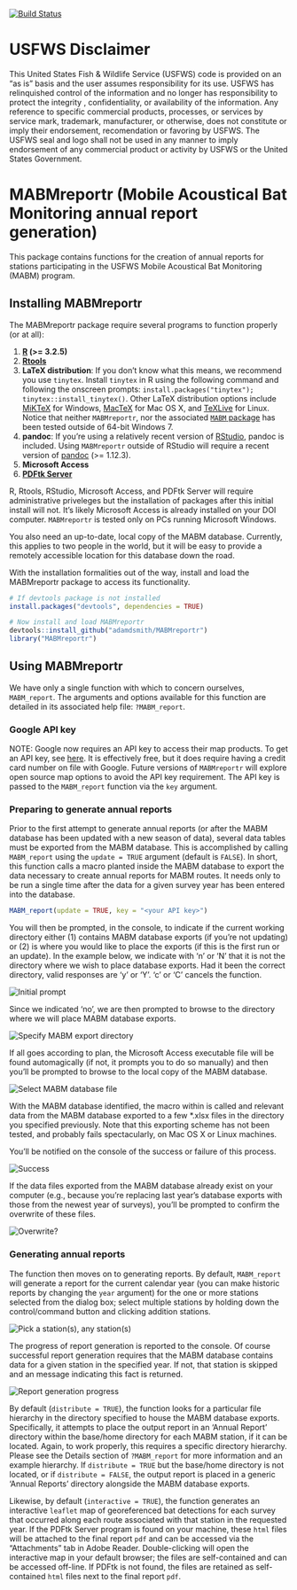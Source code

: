 [![Build
Status](https://travis-ci.org/adamdsmith/MABMreportr.png)](https://travis-ci.org/adamdsmith/MABMreportr)

<!-- README.md is generated from README.Rmd. Please edit that file -->

USFWS Disclaimer
================

This United States Fish & Wildlife Service (USFWS) code is provided on
an “as is” basis and the user assumes responsibility for its use. USFWS
has relinquished control of the information and no longer has
responsibility to protect the integrity , confidentiality, or
availability of the information. Any reference to specific commercial
products, processes, or services by service mark, trademark,
manufacturer, or otherwise, does not constitute or imply their
endorsement, recomendation or favoring by USFWS. The USFWS seal and logo
shall not be used in any manner to imply endorsement of any commercial
product or activity by USFWS or the United States Government.

MABMreportr (Mobile Acoustical Bat Monitoring annual report generation)
=======================================================================

This package contains functions for the creation of annual reports for
stations participating in the USFWS Mobile Acoustical Bat Monitoring
(MABM) program.

Installing MABMreportr
----------------------

The MABMreportr package require several programs to function properly
(or at all):

1.  **[R](https://www.r-project.org/) (&gt;= 3.2.5)**
2.  **[Rtools](https://cran.r-project.org/bin/windows/Rtools/)**
3.  **LaTeX distribution**: If you don’t know what this means, we
    recommend you use `tinytex`. Install `tinytex` in R using the
    following command and following the onscreen prompts:
    `install.packages("tinytex"); tinytex::install_tinytex()`. Other
    LaTeX distribution options include
    [MiKTeX](http://miktex.org/download) for Windows,
    [MacTeX](https://tug.org/mactex/mactex-download.html) for Mac OS X,
    and
    [TeXLive](https://www.tug.org/texlive/doc/texlive-en/texlive-en.html#x1-140003)
    for Linux. Notice that neither `MABMreportr`, nor the associated
    [`MABM` package](https://github.com/adamdsmith/MABM) has been tested
    outside of 64-bit Windows 7.
4.  **pandoc**: If you’re using a relatively recent version of
    [RStudio](https://www.rstudio.com/products/rstudio/download/preview/),
    pandoc is included. Using `MABMreportr` outside of RStudio will
    require a recent version of
    [pandoc](http://pandoc.org/installing.html) (&gt;= 1.12.3).
5.  **Microsoft Access**
6.  **[PDFtk Server](https://www.pdflabs.com/tools/pdftk-server/)**

R, Rtools, RStudio, Microsoft Access, and PDFtk Server will require
administrative priveleges but the installation of packages after this
initial install will not. It’s likely Microsoft Access is already
installed on your DOI computer. `MABMreportr` is tested only on PCs
running Microsoft Windows.

You also need an up-to-date, local copy of the MABM database. Currently,
this applies to two people in the world, but it will be easy to provide
a remotely accessible location for this database down the road.

With the installation formalities out of the way, install and load the
MABMreportr package to access its functionality.

``` r
# If devtools package is not installed
install.packages("devtools", dependencies = TRUE)

# Now install and load MABMreportr
devtools::install_github("adamdsmith/MABMreportr")
library("MABMreportr")
```

Using MABMreportr
-----------------

We have only a single function with which to concern ourselves,
`MABM_report`. The arguments and options available for this function are
detailed in its associated help file: `?MABM_report`.

### Google API key

NOTE: Google now requires an API key to access their map products. To
get an API key, see
[here](https://developers.google.com/maps/documentation/maps-static/get-api-key).
It is effectively free, but it does require having a credit card number
on file with Google. Future versions of `MABMreportr` will explore open
source map options to avoid the API key requirement. The API key is
passed to the `MABM_report` function via the `key` argument.

### Preparing to generate annual reports

Prior to the first attempt to generate annual reports (or after the MABM
database has been updated with a new season of data), several data
tables must be exported from the MABM database. This is accomplished by
calling `MABM_report` using the `update = TRUE` argument (default is
`FALSE`). In short, this function calls a macro planted inside the MABM
database to export the data necessary to create annual reports for MABM
routes. It needs only to be run a single time after the data for a given
survey year has been entered into the database.

``` r
MABM_report(update = TRUE, key = "<your API key>")
```

You will then be prompted, in the console, to indicate if the current
working directory either (1) contains MABM database exports (if you’re
not updating) or (2) is where you would like to place the exports (if
this is the first run or an update). In the example below, we indicate
with ‘n’ or ‘N’ that it is not the directory where we wish to place
database exports. Had it been the correct directory, valid responses are
‘y’ or ‘Y’. ‘c’ or ‘C’ cancels the function.

![Initial prompt](./README-figs/MABM_initial_prompt.png)

Since we indicated ‘no’, we are then prompted to browse to the directory
where we will place MABM database exports.

![Specify MABM export directory](./README-figs/MABM_export_location.png)

If all goes according to plan, the Microsoft Access executable file will
be found automagically (if not, it prompts you to do so manually) and
then you’ll be prompted to browse to the local copy of the MABM
database.

![Select MABM database file](./README-figs/select_MABM_database.png)

With the MABM database identified, the macro within is called and
relevant data from the MABM database exported to a few \*.xlsx files in
the directory you specified previously. Note that this exporting scheme
has not been tested, and probably fails spectacularly, on Mac OS X or
Linux machines.

You’ll be notified on the console of the success or failure of this
process.

![Success](./README-figs/MABM_export_success.png)

If the data files exported from the MABM database already exist on your
computer (e.g., because you’re replacing last year’s database exports
with those from the newest year of surveys), you’ll be prompted to
confirm the overwrite of these files.

![Overwrite?](./README-figs/replace_existing.png)

### Generating annual reports

The function then moves on to generating reports. By default,
`MABM_report` will generate a report for the current calendar year (you
can make historic reports by changing the `year` argument) for the one
or more stations selected from the dialog box; select multiple stations
by holding down the control/command button and clicking addition
stations.

![Pick a station(s), any station(s)](./README-figs/select_stations.png)

The progress of report generation is reported to the console. Of course
successful report generation requires that the MABM database contains
data for a given station in the specified year. If not, that station is
skipped and an message indicating this fact is returned.

![Report generation progress](./README-figs/reports_complete.png)

By default (`distribute = TRUE`), the function looks for a particular
file hierarchy in the directory specified to house the MABM database
exports. Specifically, it attempts to place the output report in an
‘Annual Report’ directory within the base/home directory for each MABM
station, if it can be located. Again, to work properly, this requires a
specific directory hierarchy. Please see the Details section of
`?MABM_report` for more information and an example hierarchy. If
`distribute = TRUE` but the base/home directory is not located, or if
`distribute = FALSE`, the output report is placed in a generic ‘Annual
Reports’ directory alongside the MABM database exports.

Likewise, by default (`interactive = TRUE`), the function generates an
interactive `leaflet` map of georeferenced bat detections for each
survey that occurred along each route associated with that station in
the requested year. If the PDFtk Server program is found on your
machine, these `html` files will be attached to the final report `pdf`
and can be accessed via the “Attachments” tab in Adobe Reader.
Double-clicking will open the interactive map in your default browser;
the files are self-contained and can be accessed off-line. If PDFtk is
not found, the files are retained as self-contained `html` files next to
the final report `pdf`.
